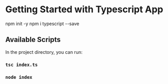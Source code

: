 # Getting Started with Typescript App

npm init -y
npm i typescript --save

## Available Scripts

In the project directory, you can run:

### `tsc index.ts`

### `node index`